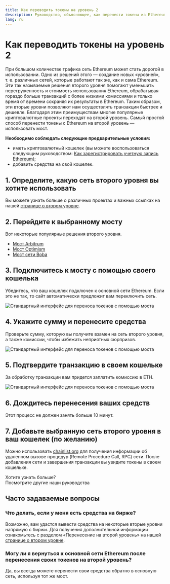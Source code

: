 ```yaml
---
title: Как переводить токены на уровень 2
description: Руководство, объясняющее, как перенести токены из Ethereum на второй уровень с помощью моста.
lang: ru
---
```


# Как переводить токены на уровень 2

При большом количестве трафика сеть Ethereum может стать дорогой в использовании. Одно из решений этого — создание новых «уровней», т. е. различных сетей, которые работают так же, как и сама Ethereum. Эти так называемые решения второго уровня помогают уменьшить перегруженность и стоимость использования Ethereum, обрабатывая гораздо больше транзакций с более низкими комиссиями и только время от времени сохраняя их результаты в Ethereum. Таким образом, эти вторые уровни позволяют нам осуществлять транзакции быстрее и дешевле. Благодаря этим преимуществам многие популярные криптовалютные проекты переходят на второй уровень. Самый простой способ перенести токены с Ethereum на второй уровень — использовать мост.

**Необходимо соблюдать следующие предварительные условия:**

- иметь криптовалютный кошелек (вы можете воспользоваться следующим руководством: [Как зарегистрировать учетную запись Ethereum](/guides/how-to-create-an-ethereum-account/));
- добавить средства на свой кошелек.

## 1. Определите, какую сеть второго уровня вы хотите использовать

Вы можете узнать больше о различных проектах и важных ссылках на нашей [странице о втором уровне](/layer-2/).

## 2. Перейдите к выбранному мосту

Вот некоторые популярные решения второго уровня.

- [Мост Arbitrum](https://bridge.arbitrum.io/?l2ChainId=42161)
- [Мост Optimism](https://app.optimism.io/bridge/deposit)
- [Мост сети Boba](https://gateway.boba.network/)

## 3. Подключитесь к мосту с помощью своего кошелька

Убедитесь, что ваш кошелек подключен к основной сети Ethereum. Если это не так, то сайт автоматически предложит вам переключить сеть.

![Стандартный интерфейс для переноса токенов с помощью моста](./bridge1.png)

## 4. Укажите сумму и перенесите средства

Проверьте сумму, которую вы получите взамен на сеть второго уровня, а также комиссии, чтобы избежать неприятных сюрпризов.

![Стандартный интерфейс для переноса токенов с помощью моста](./bridge2.png)

## 5. Подтвердите транзакцию в своем кошельке

За обработку транзакции вам придется заплатить комиссию в ETH.

![Стандартный интерфейс для переноса токенов с помощью моста](./bridge3.png)

## 6. Дождитесь перенесения ваших средств

Этот процесс не должен занять больше 10 минут.

## 7. Добавьте выбранную сеть второго уровня в ваш кошелек (по желанию)

Можно использовать [chainlist.org](http://chainlist.org) для получения информации об удаленном вызове процедур (Remote Procedure Call, RPC) сети. После добавления сети и завершения транзакции вы увидите токены в своем кошельке.
<br />

<Alert className="justify-between">
  <AlertEmoji text=":eyes:" />
  <div>Хотите узнать больше?</div>
  <ButtonLink href="/guides/">
    Посмотрите другие наши руководства
  </ButtonLink>
</Alert>

## Часто задаваемые вопросы

### Что делать, если у меня есть средства на бирже?

Возможно, вам удастся вывести средства на некоторые вторые уровни напрямую с биржи. Для получения дополнительной информации ознакомьтесь с разделом «Перенесение на второй уровень» на нашей [странице о втором уровне](/layer-2/).

### Могу ли я вернуться к основной сети Ethereum после перенесения своих токенов на второй уровень?

Да, вы всегда можете перенести свои средства обратно в основную сеть, используя тот же мост.
